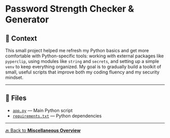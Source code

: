 # Password Strength Checker & Generator

## 📌 Context

This small project helped me refresh my Python basics and get more comfortable with Python-specific tools: working with external packages like `pyperclip`, using modules like `string` and `secrets`, and setting up a simple `venv` to keep everything organized. My goal is to gradually build a toolkit of small, useful scripts that improve both my coding fluency and my security mindset.

---

## 📁 Files

- [`app.py`](app.py) — Main Python script
- [`requirements.txt`](requirements.txt) — Python dependencies

---

[🔙 Back to **Miscellaneous Overview**](README.md)
